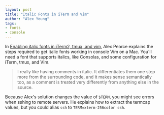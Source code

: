 ```yaml
---
layout: post
title: "Italic Fonts in iTerm and Vim"
author: "Alex Young"
tags: 
- fonts
- console
---
```


In [Enabling italic fonts in iTerm2, tmux, and vim](https://alexpearce.me/2014/05/italics-in-iterm2-vim-tmux/), Alex Pearce explains the steps required to get italic fonts working in console Vim on a Mac.  You'll need a font that supports italics, like Consolas, and some configuration for iTerm, tmux, and Vim.

> I really like having comments in italic. It differentiates them one step more from the surrounding code, and it makes sense semantically too, as a comment is treated very differently from anything else in the source.

Because Alex's solution changes the value of `$TERM`, you might see errors when sshing to remote servers.  He explains how to extract the termcap values, but you could alias `ssh` to `TERM=xterm-256color ssh`.
